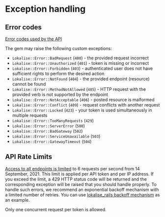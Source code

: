 # Exception handling

## Error codes

[Error codes used by the API](https://app.lokalise.com/api2docs/curl/#resource-errors)

The gem may raise the following custom exceptions:

* `Lokalise::Error::BadRequest` (`400`) - the provided request incorrect
* `Lokalise::Error::Unauthorized` (`401`) - token is missing or incorrect
* `Lokalise::Error::Forbidden` (`403`) - authenticated user does not have sufficient rights to perform the desired action
* `Lokalise::Error::NotFound` (`404`) - the provided endpoint (resource) cannot be found
* `Lokalise::Error::MethodNotAllowed` (`405`) - HTTP request with the provided verb is not supported by the endpoint
* `Lokalise::Error::NotAcceptable` (`406`) - posted resource is malformed
* `Lokalise::Error::Conflict` (`409`) - request conflicts with another request
* `Lokalise::Error::Locked` (`423`) - your token is used simultaneously in multiple requests
* `Lokalise::Error::TooManyRequests` (`429`)
* `Lokalise::Error::ServerError` (`500`)
* `Lokalise::Error::BadGateway` (`502`)
* `Lokalise::Error::ServiceUnavailable` (`503`)
* `Lokalise::Error::GatewayTimeout` (`504`)

## API Rate Limits

[Access to all endpoints is limited](https://app.lokalise.com/api2docs/curl/#resource-rate-limits) to 6 requests per second from 14 September, 2021. This limit is applied per API token and per IP address. If you exceed the limit, a 429 HTTP status code will be returned and the corresponding exception will be raised that you should handle properly. To handle such errors, we recommend an exponential backoff mechanism with a limited number of retries. You can use [lokalise_rails backoff mechanism](https://github.com/bodrovis/lokalise_rails/blob/master/lib/lokalise_rails/task_definition/base.rb#L63) as an example.

Only one concurrent request per token is allowed.
